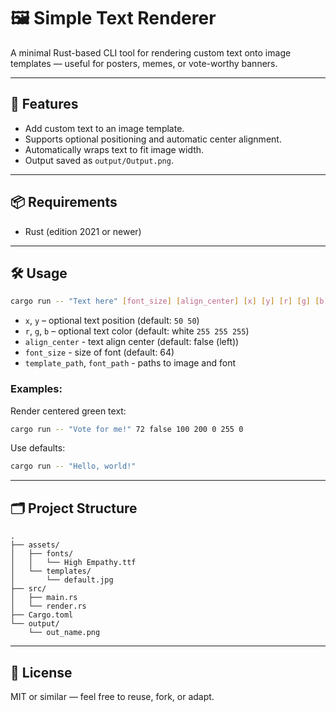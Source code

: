 # 🖼️ Simple Text Renderer

A minimal Rust-based CLI tool for rendering custom text onto image templates — useful for posters, memes, or vote-worthy banners.

---

## 🚀 Features

- Add custom text to an image template.
- Supports optional positioning and automatic center alignment.
- Automatically wraps text to fit image width.
- Output saved as `output/Output.png`.

---

## 📦 Requirements

- Rust (edition 2021 or newer)

---

## 🛠️ Usage

```bash
cargo run -- "Text here" [font_size] [align_center] [x] [y] [r] [g] [b] [template_path] [font_path]
```

- `x`, `y` – optional text position (default: `50 50`)
- `r`, `g`, `b` – optional text color (default: white `255 255 255`)
- `align_center` - text align center (default: false (left))
- `font_size` - size of font (default: 64)
- `template_path`, `font_path` - paths to image and font

### Examples:

Render centered green text:
```bash
cargo run -- "Vote for me!" 72 false 100 200 0 255 0
```

Use defaults:
```bash
cargo run -- "Hello, world!"
```

---

## 🗂️ Project Structure

```
.
├── assets/
│   ├── fonts/
│   │   └── High Empathy.ttf
│   └── templates/
│       └── default.jpg
├── src/
│   ├── main.rs
│   └── render.rs
├── Cargo.toml
└── output/
    └── out_name.png
```

---

## 📄 License

MIT or similar — feel free to reuse, fork, or adapt.
